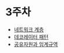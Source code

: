 # 3주차
- [네트워크 계층](https://github.com/alsongDalsong/CS-Study/blob/main/%EB%84%A4%ED%8A%B8%EC%9B%8C%ED%81%AC/%EB%84%A4%ED%8A%B8%EC%9B%8C%ED%81%AC%20%EA%B3%84%EC%B8%B5.md)
- [데코레이터 패턴](https://github.com/alsongDalsong/CS-Study/blob/main/%EB%94%94%EC%9E%90%EC%9D%B8%ED%8C%A8%ED%84%B4/%EB%8D%B0%EC%BD%94%EB%A0%88%EC%9D%B4%ED%84%B0%20%ED%8C%A8%ED%84%B4.md)
- [공유자원과 임계규역](https://github.com/alsongDalsong/CS-Study/blob/main/%EC%9A%B4%EC%98%81%EC%B2%B4%EC%A0%9C/%EA%B3%B5%EC%9C%A0%EC%9E%90%EC%9B%90%EA%B3%BC%20%EC%9E%84%EA%B3%84%EA%B5%AC%EC%97%AD.md)
